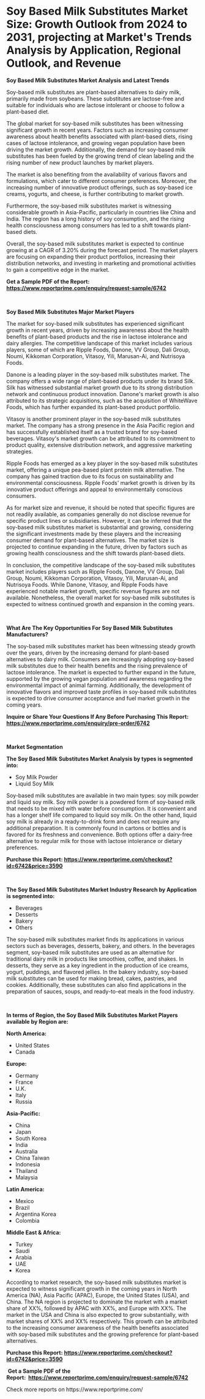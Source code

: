 <p><h1>Soy Based Milk Substitutes Market Size: Growth Outlook from 2024 to 2031, projecting at Market's Trends Analysis by Application, Regional Outlook, and Revenue</h1></p><p><strong>Soy Based Milk Substitutes Market Analysis and Latest Trends</strong></p>
<p><p>Soy-based milk substitutes are plant-based alternatives to dairy milk, primarily made from soybeans. These substitutes are lactose-free and suitable for individuals who are lactose intolerant or choose to follow a plant-based diet.</p><p>The global market for soy-based milk substitutes has been witnessing significant growth in recent years. Factors such as increasing consumer awareness about health benefits associated with plant-based diets, rising cases of lactose intolerance, and growing vegan population have been driving the market growth. Additionally, the demand for soy-based milk substitutes has been fueled by the growing trend of clean labeling and the rising number of new product launches by market players.</p><p>The market is also benefiting from the availability of various flavors and formulations, which cater to different consumer preferences. Moreover, the increasing number of innovative product offerings, such as soy-based ice creams, yogurts, and cheese, is further contributing to market growth.</p><p>Furthermore, the soy-based milk substitutes market is witnessing considerable growth in Asia-Pacific, particularly in countries like China and India. The region has a long history of soy consumption, and the rising health consciousness among consumers has led to a shift towards plant-based diets.</p><p>Overall, the soy-based milk substitutes market is expected to continue growing at a CAGR of 3.20% during the forecast period. The market players are focusing on expanding their product portfolios, increasing their distribution networks, and investing in marketing and promotional activities to gain a competitive edge in the market.</p></p>
<p><strong>Get a Sample PDF of the Report:&nbsp; <a href="https://www.reportprime.com/enquiry/request-sample/6742">https://www.reportprime.com/enquiry/request-sample/6742</a></strong></p>
<p>&nbsp;</p>
<p><strong>Soy Based Milk Substitutes Major Market Players</strong></p>
<p><p>The market for soy-based milk substitutes has experienced significant growth in recent years, driven by increasing awareness about the health benefits of plant-based products and the rise in lactose intolerance and dairy allergies. The competitive landscape of this market includes various players, some of which are Ripple Foods, Danone, VV Group, Dali Group, Noumi, Kikkoman Corporation, Vitasoy, Yili, Marusan-Ai, and Nutrisoya Foods.</p><p>Danone is a leading player in the soy-based milk substitutes market. The company offers a wide range of plant-based products under its brand Silk. Silk has witnessed substantial market growth due to its strong distribution network and continuous product innovation. Danone's market growth is also attributed to its strategic acquisitions, such as the acquisition of WhiteWave Foods, which has further expanded its plant-based product portfolio.</p><p>Vitasoy is another prominent player in the soy-based milk substitutes market. The company has a strong presence in the Asia Pacific region and has successfully established itself as a trusted brand for soy-based beverages. Vitasoy's market growth can be attributed to its commitment to product quality, extensive distribution network, and aggressive marketing strategies.</p><p>Ripple Foods has emerged as a key player in the soy-based milk substitutes market, offering a unique pea-based plant protein milk alternative. The company has gained traction due to its focus on sustainability and environmental consciousness. Ripple Foods' market growth is driven by its innovative product offerings and appeal to environmentally conscious consumers.</p><p>As for market size and revenue, it should be noted that specific figures are not readily available, as companies generally do not disclose revenue for specific product lines or subsidiaries. However, it can be inferred that the soy-based milk substitutes market is substantial and growing, considering the significant investments made by these players and the increasing consumer demand for plant-based alternatives. The market size is projected to continue expanding in the future, driven by factors such as growing health consciousness and the shift towards plant-based diets.</p><p>In conclusion, the competitive landscape of the soy-based milk substitutes market includes players such as Ripple Foods, Danone, VV Group, Dali Group, Noumi, Kikkoman Corporation, Vitasoy, Yili, Marusan-Ai, and Nutrisoya Foods. While Danone, Vitasoy, and Ripple Foods have experienced notable market growth, specific revenue figures are not available. Nonetheless, the overall market for soy-based milk substitutes is expected to witness continued growth and expansion in the coming years.</p></p>
<p>&nbsp;</p>
<p><strong>What Are The Key Opportunities For Soy Based Milk Substitutes Manufacturers?</strong></p>
<p><p>The soy-based milk substitutes market has been witnessing steady growth over the years, driven by the increasing demand for plant-based alternatives to dairy milk. Consumers are increasingly adopting soy-based milk substitutes due to their health benefits and the rising prevalence of lactose intolerance. The market is expected to further expand in the future, supported by the growing vegan population and awareness regarding the environmental impact of animal farming. Additionally, the development of innovative flavors and improved taste profiles in soy-based milk substitutes is expected to drive consumer acceptance and fuel market growth in the coming years.</p></p>
<p><strong>Inquire or Share Your Questions If Any Before Purchasing This Report: <a href="https://www.reportprime.com/enquiry/pre-order/6742">https://www.reportprime.com/enquiry/pre-order/6742</a></strong></p>
<p>&nbsp;</p>
<p><strong>Market Segmentation</strong></p>
<p><strong>The Soy Based Milk Substitutes Market Analysis by types is segmented into:</strong></p>
<p><ul><li>Soy Milk Powder</li><li>Liquid Soy Milk</li></ul></p>
<p><p>Soy-based milk substitutes are available in two main types: soy milk powder and liquid soy milk. Soy milk powder is a powdered form of soy-based milk that needs to be mixed with water before consumption. It is convenient and has a longer shelf life compared to liquid soy milk. On the other hand, liquid soy milk is already in a ready-to-drink form and does not require any additional preparation. It is commonly found in cartons or bottles and is favored for its freshness and convenience. Both options offer a dairy-free alternative to regular milk for those with lactose intolerance or dietary preferences.</p></p>
<p><strong>Purchase this Report:&nbsp;<a href="https://www.reportprime.com/checkout?id=6742&price=3590">https://www.reportprime.com/checkout?id=6742&price=3590</a></strong></p>
<p>&nbsp;</p>
<p><strong>The Soy Based Milk Substitutes Market Industry Research by Application is segmented into:</strong></p>
<p><ul><li>Beverages</li><li>Desserts</li><li>Bakery</li><li>Others</li></ul></p>
<p><p>The soy-based milk substitutes market finds its applications in various sectors such as beverages, desserts, bakery, and others. In the beverages segment, soy-based milk substitutes are used as an alternative for traditional dairy milk in products like smoothies, coffee, and shakes. In desserts, they serve as a key ingredient in the production of ice creams, yogurt, puddings, and flavored jellies. In the bakery industry, soy-based milk substitutes can be used for making bread, cakes, pastries, and cookies. Additionally, these substitutes can also find applications in the preparation of sauces, soups, and ready-to-eat meals in the food industry.</p></p>
<p>&nbsp;</p>
<p><strong>In terms of Region, the Soy Based Milk Substitutes Market Players available by Region are:</strong></p>
<p>
    <p> <strong> North America: </strong>
        <ul>
            <li>United States</li>
            <li>Canada</li>
        </ul>
        </p> 
    <p> <strong> Europe: </strong>
        <ul>
            <li>Germany</li>
            <li>France</li>
            <li>U.K.</li>
            <li>Italy</li>
            <li>Russia</li>
        </ul>
        </p> 
    <p> <strong> Asia-Pacific: </strong>
        <ul>
            <li>China</li>
            <li>Japan</li>
            <li>South Korea</li>
            <li>India</li>
            <li>Australia</li>
            <li>China Taiwan</li>
            <li>Indonesia</li>
            <li>Thailand</li>
            <li>Malaysia</li>
        </ul>
        </p> 
    <p> <strong> Latin America: </strong>
        <ul>
            <li>Mexico</li>
            <li>Brazil</li>
            <li>Argentina Korea</li>
            <li>Colombia</li>
        </ul>
        </p> 
    <p> <strong> Middle East & Africa: </strong>
        <ul>
            <li>Turkey</li>
            <li>Saudi</li>
            <li>Arabia</li>
            <li>UAE</li>
            <li>Korea</li>
        </ul>
    </p>
    </p>
<p><p>According to market research, the soy-based milk substitutes market is expected to witness significant growth in the coming years in North America (NA), Asia Pacific (APAC), Europe, the United States (USA), and China. The NA region is projected to dominate the market with a market share of XX%, followed by APAC with XX%, and Europe with XX%. The market in the USA and China is also expected to grow substantially, with market shares of XX% and XX% respectively. This growth can be attributed to the increasing consumer awareness of the health benefits associated with soy-based milk substitutes and the growing preference for plant-based alternatives.</p></p>
<p><strong>Purchase this Report: <a href="https://www.reportprime.com/checkout?id=6742&price=3590">https://www.reportprime.com/checkout?id=6742&price=3590</a></strong></p>
<p>&nbsp;<strong>Get a Sample PDF of the Report:&nbsp;&nbsp;<a href="https://www.reportprime.com/enquiry/request-sample/6742">https://www.reportprime.com/enquiry/request-sample/6742</a></strong></p>
<p><strong></strong></p>
<p>Check more reports on https://www.reportprime.com/</p>